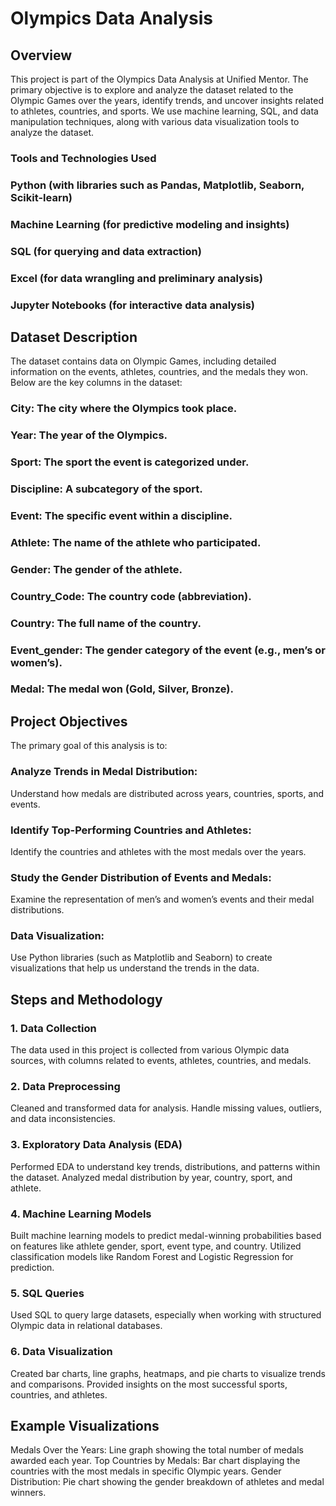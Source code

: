 # Olympics Data Analysis
## Overview
This project is part of the Olympics Data Analysis at Unified Mentor. The primary objective is to explore and analyze the dataset related to the Olympic Games over the years, identify trends, and uncover insights related to athletes, countries, and sports. We use machine learning, SQL, and data manipulation techniques, along with various data visualization tools to analyze the dataset.

### Tools and Technologies Used
### Python (with libraries such as Pandas, Matplotlib, Seaborn, Scikit-learn)
### Machine Learning (for predictive modeling and insights)
### SQL (for querying and data extraction)
### Excel (for data wrangling and preliminary analysis)
### Jupyter Notebooks (for interactive data analysis)
## Dataset Description
The dataset contains data on Olympic Games, including detailed information on the events, athletes, countries, and the medals they won. Below are the key columns in the dataset:

### City: The city where the Olympics took place.
### Year: The year of the Olympics.
### Sport: The sport the event is categorized under.
### Discipline: A subcategory of the sport.
### Event: The specific event within a discipline.
### Athlete: The name of the athlete who participated.
### Gender: The gender of the athlete.
### Country_Code: The country code (abbreviation).
### Country: The full name of the country.
### Event_gender: The gender category of the event (e.g., men’s or women’s).
### Medal: The medal won (Gold, Silver, Bronze).
## Project Objectives
The primary goal of this analysis is to:

### Analyze Trends in Medal Distribution:

Understand how medals are distributed across years, countries, sports, and events.
### Identify Top-Performing Countries and Athletes:

Identify the countries and athletes with the most medals over the years.
### Study the Gender Distribution of Events and Medals:

Examine the representation of men’s and women’s events and their medal distributions.
### Data Visualization:

Use Python libraries (such as Matplotlib and Seaborn) to create visualizations that help us understand the trends in the data.
## Steps and Methodology
### 1. Data Collection
The data used in this project is collected from various Olympic data sources, with columns related to events, athletes, countries, and medals.

### 2. Data Preprocessing
Cleaned and transformed data for analysis.
Handle missing values, outliers, and data inconsistencies.
### 3. Exploratory Data Analysis (EDA)
Performed EDA to understand key trends, distributions, and patterns within the dataset.
Analyzed medal distribution by year, country, sport, and athlete.
### 4. Machine Learning Models
Built machine learning models to predict medal-winning probabilities based on features like athlete gender, sport, event type, and country.
Utilized classification models like Random Forest and Logistic Regression for prediction.
### 5. SQL Queries
Used SQL to query large datasets, especially when working with structured Olympic data in relational databases.
### 6. Data Visualization
Created bar charts, line graphs, heatmaps, and pie charts to visualize trends and comparisons.
Provided insights on the most successful sports, countries, and athletes.
## Example Visualizations
Medals Over the Years: Line graph showing the total number of medals awarded each year.
Top Countries by Medals: Bar chart displaying the countries with the most medals in specific Olympic years.
Gender Distribution: Pie chart showing the gender breakdown of athletes and medal winners.
